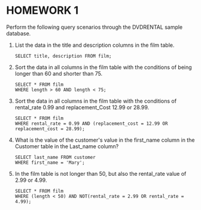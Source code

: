 # HOMEWORK 1

Perform the following query scenarios through the DVDRENTAL sample database.

1. List the data in the title and description columns in the film table.

    ```
    SELECT title, description FROM film;
    ```
2. Sort the data in all columns in the film table with the conditions of being longer than 60 and shorter than 75.
    ```
    SELECT * FROM film
    WHERE length > 60 AND length < 75;
    ```
3. Sort the data in all columns in the film table with the conditions of rental_rate 0.99 and replacement_Cost 12.99 or 28.99.
    ```
    SELECT * FROM film
    WHERE rental_rate = 0.99 AND (replacement_cost = 12.99 OR replacement_cost = 28.99);
    ```
4. What is the value of the customer's value in the first_name column in the Customer table in the Last_name column?
   ```
   SELECT last_name FROM customer
   WHERE first_name = 'Mary';
   ```
5. In the film table is not longer than 50, but also the rental_rate value of 2.99 or 4.99.
   ```
   SELECT * FROM film
   WHERE (length < 50) AND NOT(rental_rate = 2.99 OR rental_rate = 4.99);
   ```